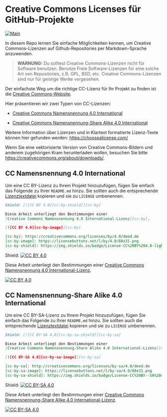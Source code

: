 # Creative Commons Licenses für GitHub-Projekte

[![Main](https://img.shields.io/badge/main%20language-EN-blue)](/../../)

In diesem Repo lernen Sie einfache Möglichkeiten kennen, um Creative
Commons-Lizenzen auf Github-Repositories per Markdown-Sprache anzuwenden.

> **WARNUNG:**
> Du solltest Creative Commons-Lizenzen nicht für Software benutzen.
> Benutze Freie Software-Lizenzen für eine solche Art von Repositories, z.B. GPL, BSD, etc.
> Creative Commons-Lizenzen sind nur für geistige Werke vorgesehen.


Der einfachste Weg um die richtige CC-Lizenz für Ihr Projekt zu finden ist die
[Creative Commons-Website](https://creativecommons.org/choose/).

Hier präsentieren wir zwei Typen von CC-Lizenzen:

* [Creative Commons Namensnennung 4.0 International](#cc-namensnennung-40-international)

* [Creative Commons Namensnennung-Share Alike 4.0 International](#cc-namensnennung-share-alike-40-international)

Weitere Information über Lizenzen und in Klartext formatierte Lizenz-Texte
können hier gefunden werden: https://choosealicense.com/

Wenn Sie eine vektorisierte Version von Creative Commons-Bildern und anderem
zugehörigen Kram herunterladen wollen, besuchen Sie bitte
https://creativecommons.org/about/downloads/.


## CC Namensnennung 4.0 International

Um eine CC BY-Lizenz zu Ihrem Projekt hinzuzufügen, fügen Sie einfach das
Folgende zu Ihrer `README.md` hinzu. Sie sollten auch die entsprechende
[Lizenztextdatei](LICENSE-CC-BY) kopieren und sie zu `LICENSE` umbenennen.

```markdown
Shield: [![CC BY 4.0][cc-by-shield]][cc-by]

Diese Arbeit unterliegt den Bestimmungen einer
[Creative Commons Namensnennung 4.0 International-Lizenz][cc-by].

[![CC BY 4.0][cc-by-image]][cc-by]

[cc-by]: https://creativecommons.org/licenses/by/4.0/deed.de
[cc-by-image]: https://licensebuttons.net/l/by/4.0/88x31.png
[cc-by-shield]: https://img.shields.io/badge/License-CC%20BY%204.0-lightgrey.svg
```

Shield: [![CC BY 4.0][cc-by-shield]][cc-by]

Diese Arbeit unterliegt den Bestimmungen einer [Creative Commons Namensnennung
4.0 International-Lizenz][cc-by].

[![CC BY 4.0][cc-by-image]][cc-by]

[cc-by]: https://creativecommons.org/licenses/by/4.0/deed.de
[cc-by-image]: https://licensebuttons.net/l/by/4.0/88x31.png
[cc-by-shield]: https://img.shields.io/badge/License-CC%20BY%204.0-lightgrey.svg


## CC Namensnennung-Share Alike 4.0 International

Um eine CC BY-SA-Lizenz zu Ihrem Projekt hinzuzufügen, fügen Sie einfach das
Folgende zu Ihrer `README.md` hinzu. Sie sollten auch die entsprechende
[Lizenztextdatei](LICENSE-CC-BY-SA) kopieren und sie zu `LICENSE` umbenennen.

```markdown
Shield: [![CC BY-SA 4.0][cc-by-sa-shield]][cc-by-sa]

Diese Arbeit unterliegt den Bestimmungen einer
[Creative Commons Namensnennung-Share Alike 4.0 International-Lizenz][cc-by].

[![CC BY-SA 4.0][cc-by-sa-image]][cc-by-sa]

[cc-by-sa]: http://creativecommons.org/licenses/by-sa/4.0/deed.de
[cc-by-sa-image]: https://licensebuttons.net/l/by-sa/4.0/88x31.png
[cc-by-sa-shield]: https://img.shields.io/badge/License-CC%20BY--SA%204.0-lightgrey.svg
```

Shield: [![CC BY-SA 4.0][cc-by-sa-shield]][cc-by-sa]

Diese Arbeit unterliegt den Bestimmungen einer
[Creative Commons Namensnennung-Share Alike 4.0 International-Lizenz][cc-by-sa].

[![CC BY-SA 4.0][cc-by-sa-image]][cc-by-sa]

[cc-by-sa]: http://creativecommons.org/licenses/by-sa/4.0/deed.de
[cc-by-sa-image]: https://licensebuttons.net/l/by-sa/4.0/88x31.png
[cc-by-sa-shield]: https://img.shields.io/badge/License-CC%20BY--SA%204.0-lightgrey.svg
